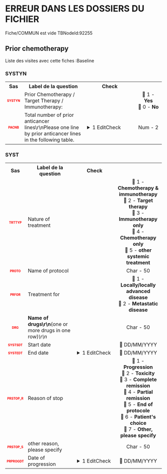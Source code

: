 # ERREUR DANS LES DOSSIERS DU FICHIER  
Fiche/COMMUN est vide TBNodeId:92255
## Prior chemotherapy 
Liste des visites avec cette fiches :Baseline 

### SYSTYN 

<table style='width:100%;'>
<tr>
<th style='width:50px; text-align:center;'><strong>Sas</strong></th>
<th style='width:600px; text-align:center;'><strong>Label de la question </strong></th>
<th style='width:300px; text-align:center;'><strong>Check</strong></th>
<th style='width:300px; text-align:center;'><strongRéponses possibles</strong></th>
</tr>
<tr>
 <tr> 
<td style='width:50px; text-align:center; color:red; font-size: 10px;'> <b> SYSTYN </b></td> 
 <td style='width:600px; text-align:left;'> Prior Chemotherapy / Target Therapy / Immunotherapy:</td>
 <td style='width:600px; text-align:left;'>   </td>
 <td style='width:300px; text-align:center;'> 🔘 1 - <b>Yes</b> <br>🔘 0 - <b>No</b> <br> </td> 
 </tr>
 <tr> 
<td style='width:50px; text-align:center; color:red; font-size: 10px;'> <b> PACNB </b></td> 
 <td style='width:600px; text-align:left;'> Total number of prior anticancer lines\r\nPlease one line by prior anticancer lines in the following table.</td>
 <td style='width:600px; text-align:left;'>  <details> <summary>1 EditCheck </summary><table><tr><td> Enabled:[Prior chemotherapy.*][SYSTYN.*][PACNB]</td> </tr><tr> <td> <pre><code class='javascript'>#Action Expression 
[Prior chemotherapy][SYSTYN][SYSTYN] == '1'; 
#data Expression 
 
</code></pre> </td><td> </td> </tr></table></details> </td>
 <td style='width:300px; text-align:center;'> Num - 2 </td> 
 </tr>
</table>

### SYST 

<table style='width:100%;'>
<tr>
<th style='width:50px; text-align:center;'><strong>Sas</strong></th>
<th style='width:600px; text-align:center;'><strong>Label de la question </strong></th>
<th style='width:300px; text-align:center;'><strong>Check</strong></th>
<th style='width:300px; text-align:center;'><strongRéponses possibles</strong></th>
</tr>
<tr>
 <tr> 
<td style='width:50px; text-align:center; color:red; font-size: 10px;'> <b> TRTTYP </b></td> 
 <td style='width:600px; text-align:left;'> Nature of treatment</td>
 <td style='width:600px; text-align:left;'>   </td>
 <td style='width:300px; text-align:center;'> 🔘 1 - <b>Chemotherapy & immunotherapy</b> <br>🔘 2 - <b>Target therapy</b> <br>🔘 3 - <b>Immunotherapy only</b> <br>🔘 4 - <b>Chemotherapy only</b> <br>🔘 5 - <b>other systemic treatment</b> <br> </td> 
 </tr>
 <tr> 
<td style='width:50px; text-align:center; color:red; font-size: 10px;'> <b> PROTO </b></td> 
 <td style='width:600px; text-align:left;'> Name of protocol</td>
 <td style='width:600px; text-align:left;'>   </td>
 <td style='width:300px; text-align:center;'> Char - 50 </td> 
 </tr>
 <tr> 
<td style='width:50px; text-align:center; color:red; font-size: 10px;'> <b> PRFOR </b></td> 
 <td style='width:600px; text-align:left;'> Treatment for</td>
 <td style='width:600px; text-align:left;'>   </td>
 <td style='width:300px; text-align:center;'> 🔘 1 - <b>Locally/locally advanced disease</b> <br>🔘 2 - <b>Metastatic disease</b> <br> </td> 
 </tr>
 <tr> 
<td style='width:50px; text-align:center; color:red; font-size: 10px;'> <b> DRG </b></td> 
 <td style='width:600px; text-align:left;'> <b>Name of drugs\r\n</b>(one or more drugs in one row)<i>\r\n</i></td>
 <td style='width:600px; text-align:left;'>   </td>
 <td style='width:300px; text-align:center;'> Char - 50 </td> 
 </tr>
 <tr> 
<td style='width:50px; text-align:center; color:red; font-size: 10px;'> <b> SYSTSDT </b></td> 
 <td style='width:600px; text-align:left;'> Start date</td>
 <td style='width:600px; text-align:left;'>   </td>
 <td style='width:300px; text-align:center;'> 📅 DD/MM/YYYY  </td> 
 </tr>
 <tr> 
<td style='width:50px; text-align:center; color:red; font-size: 10px;'> <b> SYSTEDT </b></td> 
 <td style='width:600px; text-align:left;'> End date</td>
 <td style='width:600px; text-align:left;'>  <details> <summary>1 EditCheck </summary><table><tr><td> Valid:[Prior chemotherapy.*][SYST.*][SYSTEDT]</td> </tr><tr> <td> <pre><code class='javascript'>#Action Expression 
var db=[Prior chemotherapy][SYST.@][SYSTSDT];
var fn = [Prior chemotherapy][SYST.@][SYSTEDT];

isDate1LEDate2(db,fn); 
#data Expression 
 
</code></pre> </td><td> la date de fin est avant la date de début, merci de corriger.</td> </tr></table></details> </td>
 <td style='width:300px; text-align:center;'> 📅 DD/MM/YYYY  </td> 
 </tr>
 <tr> 
<td style='width:50px; text-align:center; color:red; font-size: 10px;'> <b> PRSTOP_R </b></td> 
 <td style='width:600px; text-align:left;'> Reason of stop</td>
 <td style='width:600px; text-align:left;'>   </td>
 <td style='width:300px; text-align:center;'> 🔘 1 - <b>Progression</b> <br>🔘 2 - <b>Toxicity</b> <br>🔘 3 - <b>Complete remission</b> <br>🔘 4 - <b>Partial remission</b> <br>🔘 5 - <b>End of protocole</b> <br>🔘 6 - <b>Patient's choice</b> <br>🔘 7 - <b>Other, please specify</b> <br> </td> 
 </tr>
 <tr> 
<td style='width:50px; text-align:center; color:red; font-size: 10px;'> <b> PRSTOP_S </b></td> 
 <td style='width:600px; text-align:left;'> other reason, please specify</td>
 <td style='width:600px; text-align:left;'>   </td>
 <td style='width:300px; text-align:center;'> Char - 50 </td> 
 </tr>
 <tr> 
<td style='width:50px; text-align:center; color:red; font-size: 10px;'> <b> PRPROGDT </b></td> 
 <td style='width:600px; text-align:left;'> Date of progression</td>
 <td style='width:600px; text-align:left;'>  <details> <summary>1 EditCheck </summary><table><tr><td> Enabled:[Prior chemotherapy.*][SYST.*][PRPROGDT]</td> </tr><tr> <td> <pre><code class='javascript'>#Action Expression 
[Prior chemotherapy][SYST.@][PRSTOP_R] == '1' 
#data Expression 
 
</code></pre> </td><td> </td> </tr></table></details> </td>
 <td style='width:300px; text-align:center;'> 📅 DD/MM/YYYY  </td> 
 </tr>
</table>

